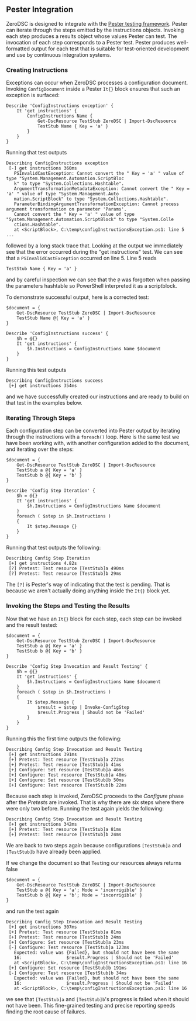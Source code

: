 ## Pester Integration

ZeroDSC is designed to integrate with the [Pester testing framework](https://github.com/pester/Pester).  Pester can iterate through the steps emitted by the instructions objects.  Invoking each step produces a results object whose values Pester can test.  The invocation of each step corresponds to a Pester test.  Pester produces well-formatted output for each test that is suitable for test-oriented development and use by continuous integration systems.

### Creating Instructions

Exceptions can occur when ZeroDSC processes a configuration document.  Invoking `ConfigDocument` inside a Pester `It{}` block ensures that such an exception is surfaced:

    Describe 'ConfigInstructions exception' {
        It 'get instructions' {
            ConfigInstructions Name {
                Get-DscResource TestStub ZeroDSC | Import-DscResource
                TestStub Name { Key = 'a' }
            }
        }
    }

Running that test outputs

    Describing ConfigInstructions exception
     [-] get instructions 360ms
       PSInvalidCastException: Cannot convert the " Key = 'a' " value of type "System.Management.Automation.ScriptBloc
       k" to type "System.Collections.Hashtable".
       ArgumentTransformationMetadataException: Cannot convert the " Key = 'a' " value of type "System.Management.Auto
       mation.ScriptBlock" to type "System.Collections.Hashtable".
       ParameterBindingArgumentTransformationException: Cannot process argument transformation on parameter 'Params'. 
       Cannot convert the " Key = 'a' " value of type "System.Management.Automation.ScriptBlock" to type "System.Colle
       ctions.Hashtable".
       at <ScriptBlock>, C:\temp\configInstructionsException.ps1: line 5
 	...

followed by a long stack trace that.  Looking at the output we immediately see that the error occurred during the "get instructions" test.  We can see that a `PSInvalidCastException` occurred on line 5.  Line 5 reads

    TestStub Name { Key = 'a' }

and by careful inspection we can see that the `@` was forgotten when passing the parameters hashtable so PowerShell interpreted it as a scriptblock.

To demonstrate successful output, here is a corrected test:

    $document = {
        Get-DscResource TestStub ZeroDSC | Import-DscResource
        TestStub Name @{ Key = 'a' }
    }

    Describe 'ConfigInstructions success' {
        $h = @{}
        It 'get instructions' {
            $h.Instructions = ConfigInstructions Name $document
        }
    }

Running this test outputs

    Describing ConfigInstructions success
     [+] get instructions 354ms


and we have successfully created our instructions and are ready to build on that test in the examples below.

### Iterating Through Steps

Each configuration step can be converted into Pester output by iterating through the instructions with a `foreach()` loop.  Here is the same test we have been working with, with another configuration added to the document, and iterating over the steps:

    $document = {
        Get-DscResource TestStub ZeroDSC | Import-DscResource
        TestStub a @{ Key = 'a' }
        TestStub b @{ Key = 'b' }
    }

    Describe 'Config Step Iteration' {
        $h = @{}
        It 'get instructions' {
            $h.Instructions = ConfigInstructions Name $document
        }
        foreach ( $step in $h.Instructions )
        {
            It $step.Message {}
        }
    }

Running that test outputs the following:

    Describing Config Step Iteration
     [+] get instructions 4.82s
     [?] Pretest: Test resource [TestStub]a 490ms
     [?] Pretest: Test resource [TestStub]b 29ms

The `[?]` is Pester's way of indicating that the test is pending.  That is because we aren't actually doing anything inside the `It{}` block yet.

### Invoking the Steps and Testing the Results

Now that we have an `It{}` block for each step, each step can be invoked and the result tested:

    $document = {
        Get-DscResource TestStub ZeroDSC | Import-DscResource
        TestStub a @{ Key = 'a' }
        TestStub b @{ Key = 'b' }
    }

    Describe 'Config Step Invocation and Result Testing' {
        $h = @{}
        It 'get instructions' {
            $h.Instructions = ConfigInstructions Name $document
        }
        foreach ( $step in $h.Instructions )
        {
            It $step.Message {
                $result = $step | Invoke-ConfigStep
                $result.Progress | Should not be 'Failed'
            }
        }
    }

Running this the first time outputs the following:

	Describing Config Step Invocation and Result Testing
	 [+] get instructions 391ms
	 [+] Pretest: Test resource [TestStub]a 272ms
	 [+] Pretest: Test resource [TestStub]b 41ms
	 [+] Configure: Set resource [TestStub]a 46ms
	 [+] Configure: Test resource [TestStub]a 48ms
	 [+] Configure: Set resource [TestStub]b 50ms
	 [+] Configure: Test resource [TestStub]b 22ms

Because each step is invoked, ZeroDSC proceeds to the *Configure* phase after the *Pretest*s are invoked.  That is why there are six steps where there were only two before.  Running the test again yields the following:

    Describing Config Step Invocation and Result Testing
     [+] get instructions 342ms
     [+] Pretest: Test resource [TestStub]a 81ms
     [+] Pretest: Test resource [TestStub]b 24ms

We are back to two steps again because configurations `[TestStub]a` and `[TestStub]b` have already been applied.

If we change the document so that `Test`ing our resources always returns false

    $document = {
        Get-DscResource TestStub ZeroDSC | Import-DscResource
        TestStub a @{ Key = 'a'; Mode = 'incorrigible' }
        TestStub b @{ Key = 'b'; Mode = 'incorrigible' }
    }

and run the test again

	Describing Config Step Invocation and Result Testing
	 [+] get instructions 307ms
	 [+] Pretest: Test resource [TestStub]a 81ms
	 [+] Pretest: Test resource [TestStub]b 24ms
	 [+] Configure: Set resource [TestStub]a 23ms
	 [-] Configure: Test resource [TestStub]a 123ms
	   Expected: value was {Failed}, but should not have been the same
	   16:                 $result.Progress | Should not be 'Failed'
	   at <ScriptBlock>, C:\temp\configInstructionsException.ps1: line 16
	 [+] Configure: Set resource [TestStub]b 191ms
	 [-] Configure: Test resource [TestStub]b 34ms
	   Expected: value was {Failed}, but should not have been the same
	   16:                 $result.Progress | Should not be 'Failed'
	   at <ScriptBlock>, C:\temp\configInstructionsException.ps1: line 16

we see that `[TestStub]a` and `[TestStub]b`'s progress is failed when it should not have been.  This fine-grained testing and precise reporting speeds finding the root cause of failures.
